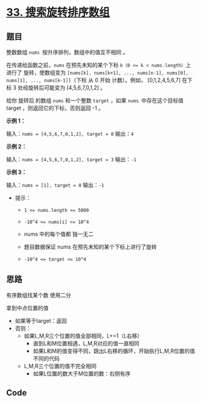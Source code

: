 # [33. 搜索旋转排序数组](https://leetcode-cn.com/problems/search-in-rotated-sorted-array/)

## 题目

整数数组 `nums `按升序排列，数组中的值互不相同 。

在传递给函数之前，`nums` 在预先未知的某个下标 `k（0 <= k < nums.length）`上进行了 旋转，使数组变为 `[nums[k], nums[k+1], ..., nums[n-1], nums[0], nums[1], ..., nums[k-1]]`（下标 从 0 开始 计数）。例如， [0,1,2,4,5,6,7] 在下标 3 处经旋转后可能变为 [4,5,6,7,0,1,2] 。

给你 旋转后 的数组 `nums` 和一个整数 `target` ，如果 `nums `中存在这个目标值 target ，则返回它的下标，否则返回 -1 。

**示例 1：**

输入：`nums = [4,5,6,7,0,1,2], target = 0`
输出：`4`

**示例 2：**

输入：`nums = [4,5,6,7,0,1,2], target = 3`
输出：`-1`

**示例 3：**

输入：`nums = [1], target = 0`
输出：`-1`

- 提示：

  - `1 <= nums.length <= 5000`

  - `-10^4 <= nums[i] <= 10^4`

  - nums 中的每个值都 独一无二

  - 题目数据保证 nums 在预先未知的某个下标上进行了旋转

  - `-10^4 <= target <= 10^4`



## 思路

有序数组找某个数 使用二分

拿到中点位置的值
- 如果等于target：返回
- 否则：
  - 如果L,M,R三个位置的值全部相同，L+=1（L右移）
    - 直到L和M位置相遇，L,M,R对应的值一直相同 
    - 如果L和M的值变得不同，跳出L右移的循环，开始执行L,M,R位置的值不同的代码
  - L,M,R三个位置的值不完全相同
    - 如果L位置的数大于M位置的数：右侧有序
## Code